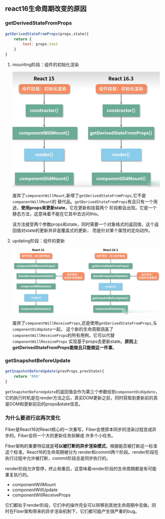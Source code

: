 ## react16生命周期改变的原因

### getDerivedStateFromProps

```js
getDerivedStateFromProps(props,state){
    return {
        text: props.text
    }
}
```

1. mounting阶段：组件的初始化渲染
   
   ![mounting阶段](./img1.PNG)

   废弃了`componentWillMount`,新增了`getDerivedStateFromProps`,它不是`componentWillMount`的
   替代品。`getDerivedStateFromProps`有且只有一个用途，**使用props来更新state**，它在更新和挂载两个
   阶段都会出现。它是一个静态方法，这意味着不能在它其中去访问this。

   该方法接受两个参数props和state，同时需要一个对象格式的返回值，这个返回值对state的更新并非是覆盖式的更新，
   而是针对某个属性的定向动作。
2. updating阶段：组件的更新
   
   ![updating阶段](./img2.PNG)

   废弃了`componentWillReceiveProps`,还是使用`getDerivedStateFromProps`,与`componentDidUpdate`一起，
   这个新的生命周期涵盖了`componentWillReceiveProps`的所有用例，它可以代替`componentWillReceiveProps`
   实现基于props去更新state。**原则上getDerivedStateFromProps能做且只能做这一件事**。

### getSnapshotBeforeUpdate

```js
getSnapshotBeforeUpdate(prevProps,prevState){
    return 'hhh'
}
```

`getSnapshotBeforeUpdate`的返回值会作为第三个参数给到`componentDidUpdate`，它的执行时机是在render方法之后，真实DOM更新之前，同时获取到更新前的真是DOM和更新前后的props&state信息。

### 为什么要进行这两次变化
Fiber是React16对React核心的一次重写，Fiber会使原本同步的渲染过程变成异步的。Fiber会将一个大的更新任务拆解成
许多个小任务。

Fiber架构的重要特征就是**可以被打断的异步渲染模式**。根据能否被打断这一标准这个标准，React16的生命周期被分为
render和commit两个阶段。render阶段在执行过程中允许被打断，commit阶段总是同步执行的。

render阶段允许暂停，终止和重启，这意味着render阶段的生命周期都是有可能重复执行的。
* componentWillMount
* componentWillUpdate
* componentWillReceiveProps

它们都处于render阶段，它们中的操作完全可以转移到其他生命周期中去做。同时在Fiber架构带来的异步渲染机制下，它们都可能产生很严重的bug。




